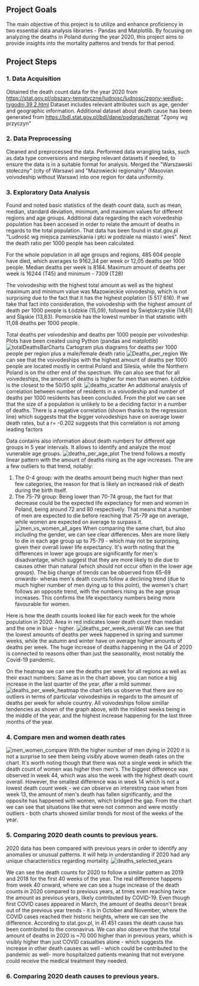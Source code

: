  ## Project Goals
The main objective of this project is to utilize and enhance proficiency in two essential data analysis libraries - Pandas and Matplotlib. 
By focusing on analyzing the deaths in Poland during the year 2020, this project aims to provide insights into the mortality patterns and trends for that period.
 
 ## Project Steps

### 1. Data Acquisition
 Obtained the death count data for the year 2020 from https://stat.gov.pl/obszary-tematyczne/ludnosc/ludnosc/zgony-wedlug-tygodni,39,2.html
 Dataset includes relevant attributes such as age, gender and geographic information.
 Additional dataset about death cause has been generated from https://bdl.stat.gov.pl/bdl/dane/podgrup/temat "Zgony wg przyczyn"


### 2. Data Preprocessing
 Cleaned and preprocessed the data. Performed data wrangling tasks, such as data type conversions and merging relevant datasets if needed, to ensure the data is in a suitable format for analysis.
 Merged the "Warszawski stołeczny" (city of Warsaw) and "Mazowiecki regionalny" (Masovian voivodeship without Warsaw) into one region for data uniformity.
 
### 3. Exploratory Data Analysis
 Found and noted basic statistics of the death count data, such as mean, median, standard deviation, minimum, and maximum values for different regions and age groups.
 Additional data regarding the each voivedeship population has been accesed in order to relate the amount of deaths in regards to the total population.
 That data has been found in stat.gov.pl "Ludność wg miejsca zamieszkania i płci w podziale na miasto i wieś". Next the death ratio per 1000 people has been calculated.

 For the whole population in all age groups and regions, 485 604 people have died, which averages to 9162,34 per week or 12,05 deaths per 1000 people.
 Median deaths per week is 8184. Maximum amount of deaths per week is 16244 (T45) and minimum - 7309 (T28)

 The voivodeship with the highest total amount as well as the highest maximum and minimum value was Mazowieckie voivodeship, which is not surprising due to the fact
 that it has the highest poplation (5 517 616). If we take that fact into consideration, the voivodeship with the highest amount of death per 1000 people is Łódzkie (15,09), 
 followed by Świętokrzyskie (14,61) and Śląskie (13,83). Pomorskie has the lowest number in that statistic with 11,08 deaths per 1000 people.


Total deaths per voivodeship and deaths per 1000 people per voivodeship. Plots have been created using Python (pandas and matplotlib)
![totalDeathsBarCharts](https://github.com/Gadomskyy/poland-2020-deaths-analysis/assets/118121980/b8277cb9-e83b-4997-9109-fd17f02c43e6)
Cartogram plus diagrams for deaths per 1000 people per region plus a male/female death ratio
![Deaths_per_region](https://github.com/Gadomskyy/poland-2020-deaths-analysis/assets/118121980/a3296e65-51d8-4e4e-a44d-5d600d99e4a1)
We can see that the voivodeships with the highest amount of deaths per 1000 people are located mostly in central Poland and Silesia, while the Northern Poland is on the other end of the spectrum.
We can also see that for all voivedeships, the amount of deaths is higher for men than women. Łódzkie is the closest to the 50/50 split.
![deaths_scatter](https://github.com/Gadomskyy/poland-2020-deaths-analysis/assets/118121980/f81f8545-31ea-4e33-8da9-c513f02e7438)
An additional analysis of correlation between number of residents in a voivodeship and number of deaths per 1000 residents has been concluded.
From the plot we can see that the size of a population is unlikely to be a deciding factor in a number of deaths. There is a negative correlation (shown thanks to the regression line) which suggests that the bigger voivodeships have on average lower death rates, but a r= -0.202 suggests that this correlation is not among leading factors


Data contains also information about death numbers for different age groups in 5 year intervals. It allows to identify and analyze the most vunerable age groups.
![deaths_per_age_plot](https://github.com/Gadomskyy/poland-2020-deaths-analysis/assets/118121980/a98cb7a8-6d55-4031-85da-625fc381738f)
The trend follows a mostly linear pattern with the amount of deaths rising as the age increases. The are a few outliers to that trend, notably:
1. The 0-4 group: with the deaths amount being much higher than next few categories, the reason for that is likely an increased risk of death during the birth itself.
2. The 75-79 group: Being lower than 70-74 group, the fact for that decrease could be the expected life expectancy for men and women in Poland, being around 72 and 80 respectively. That means that a number of men are expected to die before reaching that 75-79 age on average, while women are expected on average to surpass it.
![men_vs_women_all_ages](https://github.com/Gadomskyy/poland-2020-deaths-analysis/assets/118121980/7da8fee9-d0ec-4a01-9620-0304eef06989)
When comparing the same chart, but also including the gender, we can see clear differences. Men are more likely to die in each age group up to 75-79 - which may not be surprising, given their overall lower life expectancy.
It's worth noting that the differences in lower age groups are significantly for men's disadvantage, which suggest that they are more likely to die due to causes other than natural (which should not occur often in the lower age groups).
The big change of trends can be observed from 65-69 onwards- wheras men's death counts follow a declining trend (due to much higher number of men dying up to this point), the women's chart follows an opposite trend, with the numbers rising as the age group increases. This confirms the life expectancy numbers being more favourable for women.


Here is how the death counts looked like for each week for the whole population in 2020. Area in red indicates lower death count than median and the one in blue - higher.
![deaths_per_week_overall](https://github.com/Gadomskyy/poland-2020-deaths-analysis/assets/118121980/557392be-36ff-4c46-b9b2-6c04df09be23)
We can see that the lowest amounts of deaths per week happened in spring and summer weeks, while the autumn and winter have on average higher amounts of deaths per week. The huge increase of deaths happening in the Q4 of 2020 is connected to reasons other than just the seasonality, most notably the Covid-19 pandemic.


On the heatmap we can see the deaths per week for all regions as well as their exact numbers. Same as in the chart above, you can notice a big increase in the last quarter of the year, after a mild summer.
![deaths_per_week_heatmap](https://github.com/Gadomskyy/poland-2020-deaths-analysis/assets/118121980/8c0cdc3d-c823-4a69-afe0-996c1c5034be)
the chart lets us observe that there are no outliers in terms of particular voivodeships in regards to the amount of deaths per week for whole country. All voivodeships follow simillar tendencies as shown of the graph above, with the mildest weeks being in the middle of the year, and the highest increase happening for the last three months of the year.

### 4. Compare men and women death rates
![men_women_compare](https://github.com/Gadomskyy/poland-2020-deaths-analysis/assets/118121980/09314290-4bcc-430b-877e-8bf1333584b8)
With the higher number of men dying in 2020 it is not a surprise to see them being visibly above women death rates on the chart. It's worth noting though that there was not a single week in which the death count of women was higher then men's. The biggest difference was observed in week 44, which was also the week with the highest death count overall. However, the smallest difference was in week 14 which is not a lowest death count week - we can observe an interesting case when from week 13, the amount of men's death has fallen significantly, and the opposite has happened with women, which bridged the gap. From the chart we can see that situations like that were not common and were mostly outliers - both charts showed similar trends for most of the weeks of the year.

### 5. Comparing 2020 death counts to previous years.
2020 data has been compared with previous years in order to identify any anomalies or unusual patterns. 
It will help in understanding if 2020 had any unique characteristics regarding mortality.
![deaths_selected_years](https://github.com/Gadomskyy/poland-2020-deaths-analysis/assets/118121980/c4fc5388-5379-44e9-98d1-bca6931837e6)

We can see the death counts for 2020 to follow a similar pattern as 2019 and 2018 for the first 40 weeks of the year. The real difference happens from week 40 onward, where we can see a huge increase of the death counts in 2020 compared to previous years, at times even reaching twice the amount as previous years, likely contributed by COVID-19. Even though first COVID cases appeared in March, the amount of deaths deosn't break out of the previous year trends - it is in October and November, where the COVID cases reached their historic heights, where we can see the difference.
According to stat.gov.pl, in 41 451 cases the death cause has been contributed to the coronavirus. We can also observe that the total amount of deaths in 2020 is ~70 000 higher than in previous years, which is visibly higher than just COVID casualties alone - which suggests the increase in other death causes as well - which could be contributed to the pandemic as well- more hospitalized patients meaning that not everyone could receive the medical treatment they needed. 

### 6. Comparing 2020 death causes to previous years.


